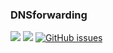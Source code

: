### DNSforwarding

[![](https://img.shields.io/website-up-down-green-red/http/dnsforwarding.com.svg?label=website)](https://dnsforwarding.com) [![](https://img.shields.io/website-up-down-green-red/http/8oplibkzq9on5rzmevtd8hrq9g19.dnsforwarding.com.svg?label=api)](https://dnsforwarding.com) [![GitHub issues](https://img.shields.io/github/issues/adriaanvanrossum/dnsforwarding.com.svg)](https://github.com/adriaanvanrossum/dnsforwarding.com/issues)

